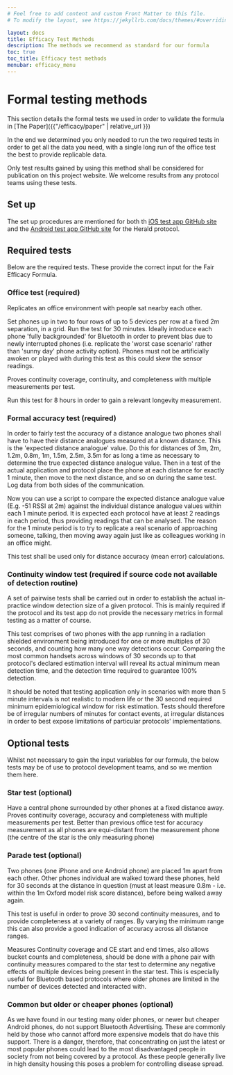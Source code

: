 ```yaml
---
# Feel free to add content and custom Front Matter to this file.
# To modify the layout, see https://jekyllrb.com/docs/themes/#overriding-theme-defaults

layout: docs
title: Efficacy Test Methods
description: The methods we recommend as standard for our formula
toc: true
toc_title: Efficacy test methods
menubar: efficacy_menu
---
```


# Formal testing methods

This section details the formal tests we used in order to validate the formula in
[The Paper]({{"/efficacy/paper" | relative_url }})

In the end we determined you only needed to run the two required tests in order
to get all the data you need, with a single long run of the office test the best
to provide replicable data.

Only test results gained by using this method shall be considered for publication on
this project website. We welcome results from any protocol teams using these tests.

## Set up

The set up procedures are mentioned for both th [iOS test app GitHub site](https://github.com/vmware/herald-for-ios) and the [Android test app GitHub site](https://github.com/vmware/herald-for-android) for the Herald protocol.

## Required tests

Below are the required tests. These provide the correct input for the Fair Efficacy Formula.

### Office test (required)

Replicates an office environment with people sat nearby each other.

Set phones up in two to four rows of up to 5 devices per row at a fixed 2m separation, in a grid. Run the test for 30 minutes. Ideally introduce each phone 'fully backgrounded' for Bluetooth in order to prevent bias due to newly interrupted phones (i.e. replicate the 'worst case scenario' rather than 'sunny day' phone activity option). Phones must not be artificially awoken or played with during this test as this could skew the sensor readings.

Proves continuity coverage, continuity, and completeness with multiple measurements per test. 

Run this test for 8 hours in order to gain a relevant longevity measurement.

### Formal accuracy test (required)

In order to fairly test the accuracy of a distance analogue two phones shall have to have their distance analogues measured at a known distance. This is the 'expected distance analogue' value. Do this for distances of 3m, 2m, 1.2m, 0.8m, 1m, 1.5m, 2.5m, 3.5m for as long a time as necessary to determine the true expected distance analogue value. Then in a test of the actual application and protocol place the phone at each distance for exactly 1 minute, then move to the next distance, and so on during the same test. Log data from both sides of the communication.

Now you can use a script to compare the expected distance analogue value (E.g. -51 RSSI at 2m) against the individual distance analogue values within each 1 minute period. It is expected each protocol have at least 2 readings in each period, thus providing readings that can be analysed. The reason for the 1 minute period is to try to replicate a real scenario of approaching someone, talking, then moving away again just like as colleagues working in an office might.

This test shall be used only for distance accuracy (mean error) calculations.

### Continuity window test (required if source code not available of detection routine)

A set of pairwise tests shall be carried out in order to establish the actual in-practice window detection size of a given protocol. This is mainly required if the protocol and its test app do not provide the necessary metrics in formal testing as a matter of course. 

This test comprises of two phones with the app running in a radiation shielded environment being introduced for one or more multiples of 30 seconds, and counting how many one way detections occur. Comparing the most common handsets across windows of 30 seconds up to that protocol's declared estimation interval will reveal its actual minimum mean detection time, and the detection time required to guarantee 100% detection.

It should be noted that testing application only in scenarios with more than 5 minute intervals is not realistic to modern life or the 30 second required minimum epidemiological window for risk estimation. Tests should therefore be of irregular numbers of minutes for contact events, at irregular distances in order to best expose limitations of particular protocols' implementations.


## Optional tests

Whilst not necessary to gain the input variables for our formula, the below tests may be of
use to protocol development teams, and so we mention them here.

### Star test (optional)

Have a central phone surrounded by other phones at a fixed distance away. Proves continuity coverage, accuracy and completeness with multiple measurements per test. Better than previous office test for accuracy measurement as all phones are equi-distant from the measurement phone (the centre of the star is the only measuring phone)

### Parade test (optional)

Two phones (one iPhone and one Android phone) are placed 1m apart from each other. Other phones individual are walked toward these phones, held for 30 seconds at the distance in question (must at least measure 0.8m - i.e. within the 1m Oxford model risk score distance), before being walked away again.

This test is useful in order to prove 30 second continuity measures, and to provide completeness at a variety of ranges. By varying the minimum range this can also provide a good indication of accuracy across all distance ranges.

Measures Continuity coverage and CE start and end times, also allows bucket counts and completeness, should be done with a phone pair with continuity measures compared to the star test to determine any negative effects of multiple devices being present in the star test. This is especially useful for Bluetooth based protocols where older phones are limited in the number of devices detected and interacted with.

### Common but older or cheaper phones (optional)

As we have found in our testing many older phones, or newer but cheaper Android phones, do not support Bluetooth Advertising.
These are commonly held by those who cannot afford more expensive models that do have this support. There is a danger, therefore,
that concentrating on just the latest or most popular phones could lead to the most disadvantaged people in society from
not being covered by a protocol. As these people generally live in high density housing this poses a problem for
controlling disease spread.
